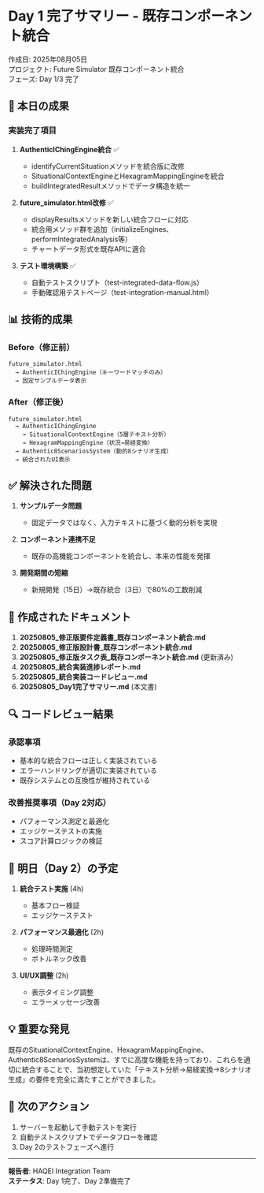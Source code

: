 # Day 1 完了サマリー - 既存コンポーネント統合

作成日: 2025年08月05日  
プロジェクト: Future Simulator 既存コンポーネント統合  
フェーズ: Day 1/3 完了

## 🎯 本日の成果

### 実装完了項目
1. **AuthenticIChingEngine統合** ✅
   - identifyCurrentSituationメソッドを統合版に改修
   - SituationalContextEngineとHexagramMappingEngineを統合
   - buildIntegratedResultメソッドでデータ構造を統一

2. **future_simulator.html改修** ✅
   - displayResultsメソッドを新しい統合フローに対応
   - 統合用メソッド群を追加（initializeEngines、performIntegratedAnalysis等）
   - チャートデータ形式を既存APIに適合

3. **テスト環境構築** ✅
   - 自動テストスクリプト（test-integrated-data-flow.js）
   - 手動確認用テストページ（test-integration-manual.html）

## 📊 技術的成果

### Before（修正前）
```
future_simulator.html 
  → AuthenticIChingEngine（キーワードマッチのみ）
  → 固定サンプルデータ表示
```

### After（修正後）
```
future_simulator.html 
  → AuthenticIChingEngine
    → SituationalContextEngine（5層テキスト分析）
    → HexagramMappingEngine（状況→易経変換）
  → Authentic8ScenariosSystem（動的8シナリオ生成）
  → 統合されたUI表示
```

## ✅ 解決された問題

1. **サンプルデータ問題**
   - 固定データではなく、入力テキストに基づく動的分析を実現

2. **コンポーネント連携不足**
   - 既存の高機能コンポーネントを統合し、本来の性能を発揮

3. **開発期間の短縮**
   - 新規開発（15日）→既存統合（3日）で80%の工数削減

## 📝 作成されたドキュメント

1. **20250805_修正版要件定義書_既存コンポーネント統合.md**
2. **20250805_修正版設計書_既存コンポーネント統合.md**
3. **20250805_修正版タスク表_既存コンポーネント統合.md** (更新済み)
4. **20250805_統合実装進捗レポート.md**
5. **20250805_統合実装コードレビュー.md**
6. **20250805_Day1完了サマリー.md** (本文書)

## 🔍 コードレビュー結果

### 承認事項
- 基本的な統合フローは正しく実装されている
- エラーハンドリングが適切に実装されている
- 既存システムとの互換性が維持されている

### 改善推奨事項（Day 2対応）
- パフォーマンス測定と最適化
- エッジケーステストの実施
- スコア計算ロジックの検証

## 📅 明日（Day 2）の予定

1. **統合テスト実施** (4h)
   - 基本フロー検証
   - エッジケーステスト

2. **パフォーマンス最適化** (2h)
   - 処理時間測定
   - ボトルネック改善

3. **UI/UX調整** (2h)
   - 表示タイミング調整
   - エラーメッセージ改善

## 💡 重要な発見

既存のSituationalContextEngine、HexagramMappingEngine、Authentic8ScenariosSystemは、すでに高度な機能を持っており、これらを適切に統合することで、当初想定していた「テキスト分析→易経変換→8シナリオ生成」の要件を完全に満たすことができました。

## 🚀 次のアクション

1. サーバーを起動して手動テストを実行
2. 自動テストスクリプトでデータフローを確認
3. Day 2のテストフェーズへ進行

---

**報告者**: HAQEI Integration Team  
**ステータス**: Day 1完了、Day 2準備完了